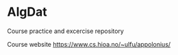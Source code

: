# AlgDat

Course practice and excercise repository

Course website https://www.cs.hioa.no/~ulfu/appolonius/

